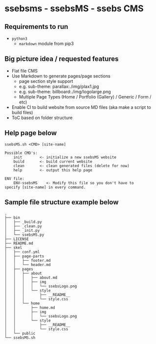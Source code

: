 # ssebsms - ssebsMS - ssebs CMS

## Requirements to run
- `python3`
    - `markdown` module from pip3



## Big picture idea / requested features
- Flat file CMS
- Use Markdown to generate pages/page sections
    - page section style support 
    - e.g. sub-theme: parallax:./img/plax1.jpg
    - e.g. sub-theme: billboard:./img/logolarge.png
    - Multiple Page Types (Home / Portfolio (Gallery) / Generic / Form / etc) 
- Enable CI to build website from source MD files (aka make a script to build files)
- ToC based on folder structure

## Help page below
```
ssebsMS.sh <CMD> [site-name]

Possible CMD's:
    init        <- initialize a new ssebsMS website
    build       <- build current website
    clean       <- clean generated files (delete for now)
    help        <- output this help page

ENV file:
    ENV-ssebsMS    <- Modify this file so you don't have to
specify [site-name] in every command.

```

## Sample file structure example below
```
.
├── bin
│   ├── _build.py
│   ├── _clean.py
│   ├── _init.py
│   └── ssebsMS.py
├── LICENSE
├── README.md
├── skel
│   ├── conf.yml
│   ├── page-parts
│   │   ├── footer.md
│   │   └── header.md
│   ├── pages
│   │   ├── about
│   │   │   ├── about.md
│   │   │   ├── img
│   │   │   │   └── ssebsLogo.png
│   │   │   └── style
│   │   │       ├── __README__
│   │   │       └── style.css
│   │   └── home
│   │       ├── home.md
│   │       ├── img
│   │       │   └── ssebsLogo.png
│   │       └── style
│   │           ├── __README__
│   │           └── style.css
│   └── public
└── ssebsMS.sh

```